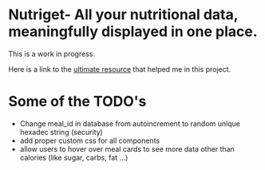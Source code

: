 # Nutriget- All your nutritional data, meaningfully displayed in one place.

This is a work in progress.

Here is a link to the [ultimate resource](https://www.youtube.com/watch?v=dQw4w9WgXcQ) that helped me in this project.

# Some of the TODO's
- Change meal_id in database from autoincrement to random unique hexadec string (security)
- add proper custom css for all components
- allow users to hover over meal cards to see more data other than calories (like sugar, carbs, fat ...)